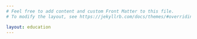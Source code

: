 ```yaml
---
# Feel free to add content and custom Front Matter to this file.
# To modify the layout, see https://jekyllrb.com/docs/themes/#overriding-theme-defaults

layout: education
---
```

